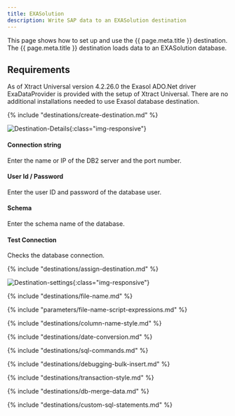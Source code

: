 ```yaml
---
title: EXASolution
description: Write SAP data to an EXASolution destination
---
```


This page shows how to set up and use the {{ page.meta.title }} destination. 
The {{ page.meta.title }} destination loads data to an EXASolution database.

## Requirements

As of Xtract Universal version 4.2.26.0 the Exasol ADO.Net driver ExaDataProvider is provided with the setup of Xtract Universal. 
There are no additional installations needed to use Exasol database destination.


{% include "destinations/create-destination.md" %}

![Destination-Details](../../assets/images/documentation/destinations/exasol/destination-details.png){:class="img-responsive"}

#### Connection string
Enter the name or IP of the DB2 server and the port number. 

#### User Id / Password
Enter the user ID and password of the database user.

#### Schema
Enter the schema name of the database.
  
#### Test Connection
Checks the database connection.

{% include "destinations/assign-destination.md" %}

![Destination-settings](../../assets/images/documentation/destinations/exasol/destination-settings.png){:class="img-responsive"}


{% include "destinations/file-name.md" %}

{% include "parameters/file-name-script-expressions.md" %}

{% include "destinations/column-name-style.md" %}

{% include "destinations/date-conversion.md" %}

{% include "destinations/sql-commands.md" %}

{% include "destinations/debugging-bulk-insert.md" %}

{% include "destinations/transaction-style.md" %} 

{% include "destinations/db-merge-data.md" %} 

{% include "destinations/custom-sql-statements.md" %} 